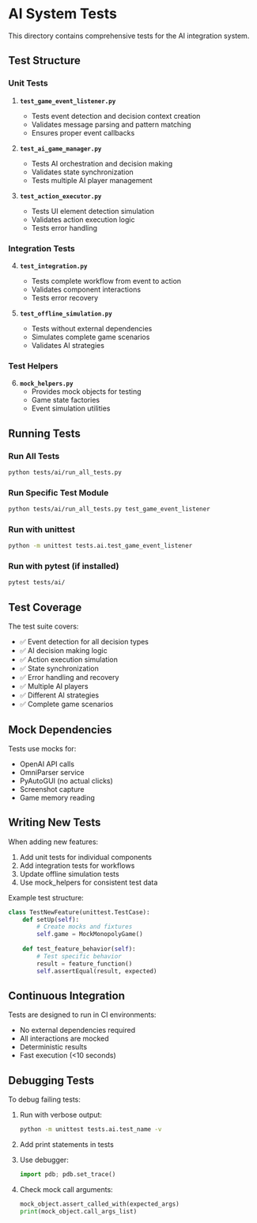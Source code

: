 # AI System Tests

This directory contains comprehensive tests for the AI integration system.

## Test Structure

### Unit Tests

1. **`test_game_event_listener.py`**
   - Tests event detection and decision context creation
   - Validates message parsing and pattern matching
   - Ensures proper event callbacks

2. **`test_ai_game_manager.py`**
   - Tests AI orchestration and decision making
   - Validates state synchronization
   - Tests multiple AI player management

3. **`test_action_executor.py`**
   - Tests UI element detection simulation
   - Validates action execution logic
   - Tests error handling

### Integration Tests

4. **`test_integration.py`**
   - Tests complete workflow from event to action
   - Validates component interactions
   - Tests error recovery

5. **`test_offline_simulation.py`**
   - Tests without external dependencies
   - Simulates complete game scenarios
   - Validates AI strategies

### Test Helpers

6. **`mock_helpers.py`**
   - Provides mock objects for testing
   - Game state factories
   - Event simulation utilities

## Running Tests

### Run All Tests
```bash
python tests/ai/run_all_tests.py
```

### Run Specific Test Module
```bash
python tests/ai/run_all_tests.py test_game_event_listener
```

### Run with unittest
```bash
python -m unittest tests.ai.test_game_event_listener
```

### Run with pytest (if installed)
```bash
pytest tests/ai/
```

## Test Coverage

The test suite covers:

- ✅ Event detection for all decision types
- ✅ AI decision making logic
- ✅ Action execution simulation
- ✅ State synchronization
- ✅ Error handling and recovery
- ✅ Multiple AI players
- ✅ Different AI strategies
- ✅ Complete game scenarios

## Mock Dependencies

Tests use mocks for:
- OpenAI API calls
- OmniParser service
- PyAutoGUI (no actual clicks)
- Screenshot capture
- Game memory reading

## Writing New Tests

When adding new features:

1. Add unit tests for individual components
2. Add integration tests for workflows
3. Update offline simulation tests
4. Use mock_helpers for consistent test data

Example test structure:
```python
class TestNewFeature(unittest.TestCase):
    def setUp(self):
        # Create mocks and fixtures
        self.game = MockMonopolyGame()
        
    def test_feature_behavior(self):
        # Test specific behavior
        result = feature_function()
        self.assertEqual(result, expected)
```

## Continuous Integration

Tests are designed to run in CI environments:
- No external dependencies required
- All interactions are mocked
- Deterministic results
- Fast execution (<10 seconds)

## Debugging Tests

To debug failing tests:

1. Run with verbose output:
   ```bash
   python -m unittest tests.ai.test_name -v
   ```

2. Add print statements in tests
3. Use debugger:
   ```python
   import pdb; pdb.set_trace()
   ```

4. Check mock call arguments:
   ```python
   mock_object.assert_called_with(expected_args)
   print(mock_object.call_args_list)
   ```
